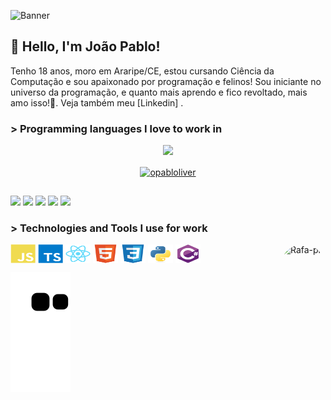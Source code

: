 ![Banner](https://res.cloudinary.com/superfolio/image/upload/v1620689979/68747470733a2f2f692e70696e696d672e636f6d2f6f726967696e616c732f63362f33332f63322f63363333633230656465383266306530636564376435373064626533613166332e676966_yjuh2s.gif)

##


 ## :space_invader: Hello, I'm João Pablo!

Tenho 18 anos, moro em Araripe/CE, estou cursando Ciência da Computação e sou apaixonado por programação e felinos! Sou iniciante no universo da programação, e quanto mais aprendo e fico revoltado, mais amo isso!💜. Veja também meu [Linkedin] .

### > Programming languages I love to work in

 <div align="center">
  <a href="https://github.com/opabloliver">
  <img height="180" src="https://github-readme-stats.vercel.app/api?username=opabloliver&show_icons=true&theme=highcontrast&include_all_commits=false&count_private=true"/>
  
  <p><img align="center" src="https://github-readme-streak-stats.herokuapp.com/?user=opabloliver&&theme=highcontrast" alt="opabloliver" /></p>
     
</div>

  ##
 
<div> 
  <a href="https://www.youtube.com/channel/UCuBT5kTCA0n2PdD51Efo9hQ" target="_blank"><img src="https://img.shields.io/badge/YouTube-FF0000?style=for-the-badge&logo=youtube&logoColor=white" target="_blank"></a>
  <a href="https://instagram.com/opabloliver" target="_blank"><img src="https://img.shields.io/badge/-Instagram-%23E4405F?style=for-the-badge&logo=instagram&logoColor=white" target="_blank"></a>
 	<a href="https://www.twitch.tv/opabloliver" target="_blank"><img src="https://img.shields.io/badge/Twitch-9146FF?style=for-the-badge&logo=twitch&logoColor=white" target="_blank"></a>
 <a href="https://discord.gg/Lupin#2734" target="_blank"><img src="https://img.shields.io/badge/Discord-7289DA?style=for-the-badge&logo=discord&logoColor=white" target="_blank"></a> 
  <a href = "mailto:opablolivers@gmail.com"><img src="https://img.shields.io/badge/-Gmail-%23333?style=for-the-badge&logo=gmail&logoColor=white" target="_blank"></a>


### > Technologies and Tools I use for work
  <img align="center" alt="Rafa-Js" height="30" width="40" src="https://raw.githubusercontent.com/devicons/devicon/master/icons/javascript/javascript-plain.svg">
  <img align="center" alt="Rafa-Ts" height="30" width="40" src="https://raw.githubusercontent.com/devicons/devicon/master/icons/typescript/typescript-plain.svg">
  <img align="center" alt="Rafa-React" height="30" width="40" src="https://raw.githubusercontent.com/devicons/devicon/master/icons/react/react-original.svg">
  <img align="center" alt="Rafa-HTML" height="30" width="40" src="https://raw.githubusercontent.com/devicons/devicon/master/icons/html5/html5-original.svg">
  <img align="center" alt="Rafa-CSS" height="30" width="40" src="https://raw.githubusercontent.com/devicons/devicon/master/icons/css3/css3-original.svg">
  <img align="center" alt="Rafa-Python" height="30" width="40" src="https://raw.githubusercontent.com/devicons/devicon/master/icons/python/python-original.svg">
  <img align="center" alt="Rafa-Csharp" height="30" width="40" src="https://raw.githubusercontent.com/devicons/devicon/master/icons/csharp/csharp-original.svg">
  <img align="right" alt="Rafa-pic" height="150" style="border-radius:50px;" src="https://cdn.discordapp.com/attachments/1046654310303412284/1052106435850420244/lupin.png">
  
![Snake animation](https://github.com/RyanOlivrdev/ryanolivrdev/blob/output/github-contribution-grid-snake.svg) 

